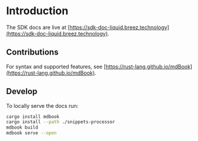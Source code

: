 # Introduction

The SDK docs are live at [https://sdk-doc-liquid.breez.technology](https://sdk-doc-liquid.breez.technology).

## Contributions

For syntax and supported features, see [https://rust-lang.github.io/mdBook](https://rust-lang.github.io/mdBook).

## Develop

To locally serve the docs run:

```bash
cargo install mdbook
cargo install --path ./snippets-processor
mdbook build
mdbook serve --open
```
